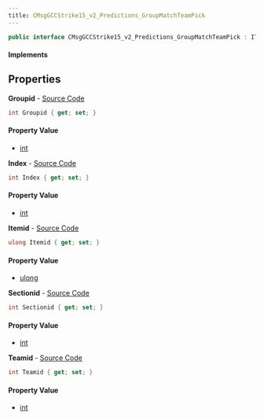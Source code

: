 ```yaml
---
title: CMsgGCCStrike15_v2_Predictions_GroupMatchTeamPick
---
```


```csharp
public interface CMsgGCCStrike15_v2_Predictions_GroupMatchTeamPick : ITypedProtobuf<CMsgGCCStrike15_v2_Predictions_GroupMatchTeamPick>, INativeHandle
```

#### Implements

## Properties

**Groupid** - [Source Code](https://github.com/swiftly-solution/swiftlys2/blob/master/managed/src/SwiftlyS2.Generated/Protobufs/Interfaces/CMsgGCCStrike15_v2_Predictions_GroupMatchTeamPick.cs#L16)

```csharp
int Groupid { get; set; }
```

#### Property Value

- [int](https://learn.microsoft.com/dotnet/api/system.int32)

**Index** - [Source Code](https://github.com/swiftly-solution/swiftlys2/blob/master/managed/src/SwiftlyS2.Generated/Protobufs/Interfaces/CMsgGCCStrike15_v2_Predictions_GroupMatchTeamPick.cs#L19)

```csharp
int Index { get; set; }
```

#### Property Value

- [int](https://learn.microsoft.com/dotnet/api/system.int32)

**Itemid** - [Source Code](https://github.com/swiftly-solution/swiftlys2/blob/master/managed/src/SwiftlyS2.Generated/Protobufs/Interfaces/CMsgGCCStrike15_v2_Predictions_GroupMatchTeamPick.cs#L25)

```csharp
ulong Itemid { get; set; }
```

#### Property Value

- [ulong](https://learn.microsoft.com/dotnet/api/system.uint64)

**Sectionid** - [Source Code](https://github.com/swiftly-solution/swiftlys2/blob/master/managed/src/SwiftlyS2.Generated/Protobufs/Interfaces/CMsgGCCStrike15_v2_Predictions_GroupMatchTeamPick.cs#L13)

```csharp
int Sectionid { get; set; }
```

#### Property Value

- [int](https://learn.microsoft.com/dotnet/api/system.int32)

**Teamid** - [Source Code](https://github.com/swiftly-solution/swiftlys2/blob/master/managed/src/SwiftlyS2.Generated/Protobufs/Interfaces/CMsgGCCStrike15_v2_Predictions_GroupMatchTeamPick.cs#L22)

```csharp
int Teamid { get; set; }
```

#### Property Value

- [int](https://learn.microsoft.com/dotnet/api/system.int32)

